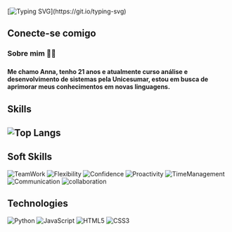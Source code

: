 
<br>

[![Typing SVG](https://readme-typing-svg.herokuapp.com/?color=C59FFF&size=35&center=true&vCenter=true&width=1000&lines=Welcome+to+my+GitHub!;)](https://git.io/typing-svg)


## Conecte-se comigo

<div class= "anna">
<h3> Sobre mim 👩‍💻<h3>
<h4>Me chamo Anna, tenho 21 anos e atualmente curso análise e desenvolvimento de sistemas pela Unicesumar, estou em busca de aprimorar meus conhecimentos em novas linguagens. <h4>
</div>

<div class= "habilitys">
<h2>Skills<h2>


<div>

![Top Langs](https://github-readme-stats-git-masterrstaa-rickstaa.vercel.app/api/top-langs/?username=annasilva1&bg_color=000&border_color=30A3DC&title_color=E94D5F&text_color=FFF)
 </div>


## Soft Skills

![TeamWork](https://img.shields.io/badge/teamwork-purple?style=for-the-badge)
![Flexibility](https://img.shields.io/badge/flexibility-steelblue?style=for-the-badge)
![Confidence](https://img.shields.io/badge/Confidence-lightgreen?style=for-the-badge)
![Proactivity](https://img.shields.io/badge/Proactivity-crimson?style=for-the-badge)
![TimeManagement](https://img.shields.io/badge/timemanagement-black?style=for-the-badge)
![Communication](https://img.shields.io/badge/communication-pink?style=for-the-badge)
![collaboration](https://img.shields.io/badge/Collaboration-lightgray?style=for-the-badge)

## Technologies

![Python](https://img.shields.io/badge/python-000?style=for-the-badge&logo=python&logoColor=ffdd54)
![JavaScript](https://img.shields.io/badge/javascript-000.svg?style=for-the-badge&logo=javascript&logoColor=%23F7DF1E)
![HTML5](https://img.shields.io/badge/HTML5-000?style=for-the-badge&logo=html5)
![CSS3](https://img.shields.io/badge/CSS3-000?style=for-the-badge&logo=css3&logoColor=264CE4)

